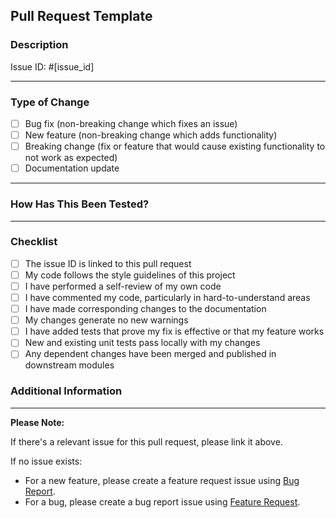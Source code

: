## Pull Request Template

### Description

<!-- Please include a summary of the change and which issue is fixed. -->


Issue ID: #[issue_id]

---

### Type of Change

<!-- Please delete options that are not relevant. -->

- [ ] Bug fix (non-breaking change which fixes an issue)
- [ ] New feature (non-breaking change which adds functionality)
- [ ] Breaking change (fix or feature that would cause existing functionality to not work as expected)
- [ ] Documentation update

---

### How Has This Been Tested?

<!-- Please describe the tests that you ran to verify your changes. -->

---

### Checklist

- [ ] The issue ID is linked to this pull request
- [ ] My code follows the style guidelines of this project
- [ ] I have performed a self-review of my own code
- [ ] I have commented my code, particularly in hard-to-understand areas
- [ ] I have made corresponding changes to the documentation
- [ ] My changes generate no new warnings
- [ ] I have added tests that prove my fix is effective or that my feature works
- [ ] New and existing unit tests pass locally with my changes
- [ ] Any dependent changes have been merged and published in downstream modules

### Additional Information

<!-- Add any other information about the pull request here. -->

---

**Please Note:**

If there's a relevant issue for this pull request, please link it above.

If no issue exists:

- For a new feature, please create a feature request issue using [Bug Report](https://github.com/MultiAgentLab/agentic-multi-agents-ai/issues/new?assignees=&labels=bug&projects=&template=bug.yml&title=%5BBUG%5D+).
- For a bug, please create a bug report issue using [Feature Request](https://github.com/MultiAgentLab/agentic-multi-agents-ai/issues/new?assignees=&labels=enhancement&projects=&template=feature.yml&title=%5BFEATURE%5D+).
